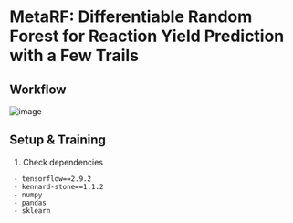 # MetaRF: Differentiable Random Forest for Reaction Yield Prediction with a Few Trails

## Workflow
![image](https://raw.githubusercontent.com/Nikki0526/MetaRF/main/image/workflow_updated.png)

## Setup & Training
1. Check dependencies
```
 - tensorflow==2.9.2
 - kennard-stone==1.1.2
 - numpy
 - pandas
 - sklearn
```
